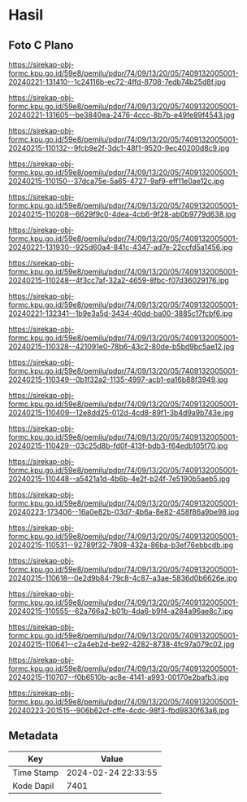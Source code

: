 # Hasil

## Foto C Plano

https://sirekap-obj-formc.kpu.go.id/59e8/pemilu/pdpr/74/09/13/20/05/7409132005001-20240221-131410--1c24116b-ec72-4ffd-8708-7edb74b25d8f.jpg

https://sirekap-obj-formc.kpu.go.id/59e8/pemilu/pdpr/74/09/13/20/05/7409132005001-20240221-131605--be3840ea-2476-4ccc-8b7b-e49fe89f4543.jpg

https://sirekap-obj-formc.kpu.go.id/59e8/pemilu/pdpr/74/09/13/20/05/7409132005001-20240215-110132--9fcb9e2f-3dc1-48f1-9520-9ec40200d8c9.jpg

https://sirekap-obj-formc.kpu.go.id/59e8/pemilu/pdpr/74/09/13/20/05/7409132005001-20240215-110150--37dca75e-5a65-4727-9af9-eff11e0ae12c.jpg

https://sirekap-obj-formc.kpu.go.id/59e8/pemilu/pdpr/74/09/13/20/05/7409132005001-20240215-110208--6629f9c0-4dea-4cb6-9f28-ab0b9779d638.jpg

https://sirekap-obj-formc.kpu.go.id/59e8/pemilu/pdpr/74/09/13/20/05/7409132005001-20240221-131930--925d60a4-841c-4347-ad7e-22ccfd5a1456.jpg

https://sirekap-obj-formc.kpu.go.id/59e8/pemilu/pdpr/74/09/13/20/05/7409132005001-20240215-110248--4f3cc7af-32a2-4659-8fbc-f07d36029176.jpg

https://sirekap-obj-formc.kpu.go.id/59e8/pemilu/pdpr/74/09/13/20/05/7409132005001-20240221-132341--1b9e3a5d-3434-40dd-ba00-3885c17fcbf6.jpg

https://sirekap-obj-formc.kpu.go.id/59e8/pemilu/pdpr/74/09/13/20/05/7409132005001-20240215-110328--421091e0-78b6-43c2-80de-b5bd9bc5ae12.jpg

https://sirekap-obj-formc.kpu.go.id/59e8/pemilu/pdpr/74/09/13/20/05/7409132005001-20240215-110349--0b1f32a2-1135-4997-acb1-ea16b88f3949.jpg

https://sirekap-obj-formc.kpu.go.id/59e8/pemilu/pdpr/74/09/13/20/05/7409132005001-20240215-110409--12e8dd25-012d-4cd8-89f1-3b4d9a9b743e.jpg

https://sirekap-obj-formc.kpu.go.id/59e8/pemilu/pdpr/74/09/13/20/05/7409132005001-20240215-110429--03c25d8b-fd0f-413f-bdb3-f64edb105f70.jpg

https://sirekap-obj-formc.kpu.go.id/59e8/pemilu/pdpr/74/09/13/20/05/7409132005001-20240215-110448--a5421a1d-4b6b-4e2f-b24f-7e5190b5aeb5.jpg

https://sirekap-obj-formc.kpu.go.id/59e8/pemilu/pdpr/74/09/13/20/05/7409132005001-20240223-173406--16a0e82b-03d7-4b6a-8e82-458f86a9be98.jpg

https://sirekap-obj-formc.kpu.go.id/59e8/pemilu/pdpr/74/09/13/20/05/7409132005001-20240215-110531--92789f32-7808-432a-86ba-b3ef76ebbcdb.jpg

https://sirekap-obj-formc.kpu.go.id/59e8/pemilu/pdpr/74/09/13/20/05/7409132005001-20240215-110618--0e2d9b84-79c8-4c87-a3ae-5836d0b6626e.jpg

https://sirekap-obj-formc.kpu.go.id/59e8/pemilu/pdpr/74/09/13/20/05/7409132005001-20240215-110555--62a766a2-b01b-4da6-b9f4-a284a96ae8c7.jpg

https://sirekap-obj-formc.kpu.go.id/59e8/pemilu/pdpr/74/09/13/20/05/7409132005001-20240215-110641--c2a4eb2d-be92-4282-8738-4fc97a079c02.jpg

https://sirekap-obj-formc.kpu.go.id/59e8/pemilu/pdpr/74/09/13/20/05/7409132005001-20240215-110707--f0b6510b-ac8e-4141-a993-00170e2bafb3.jpg

https://sirekap-obj-formc.kpu.go.id/59e8/pemilu/pdpr/74/09/13/20/05/7409132005001-20240223-201515--906b62cf-cffe-4cdc-98f3-fbd9830f63a6.jpg


## Metadata

| Key        | Value               |
| ---------- | ------------------- |
| Time Stamp | 2024-02-24 22:33:55 |
| Kode Dapil | 7401                |



